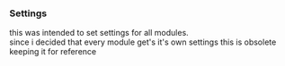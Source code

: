### Settings
this was intended to set settings for all modules.<br>
since i decided that every module get's it's own settings this is obsolete<br>
keeping it for reference